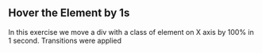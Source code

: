 
   


## Hover the Element by 1s

In this exercise we move a div 
with a class of element on X axis 
by 100% in 1 second.
Transitions were applied